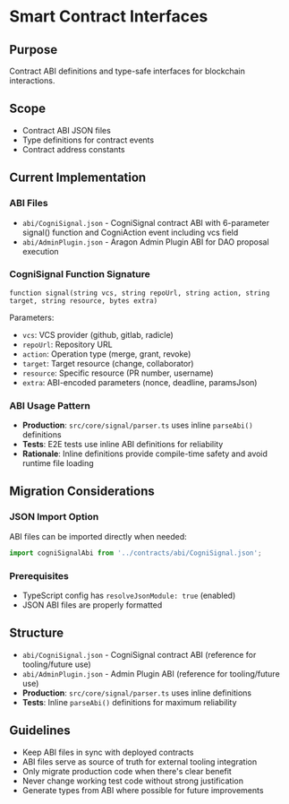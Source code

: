 # Smart Contract Interfaces

## Purpose
Contract ABI definitions and type-safe interfaces for blockchain interactions.

## Scope
- Contract ABI JSON files
- Type definitions for contract events
- Contract address constants

## Current Implementation

### ABI Files
- `abi/CogniSignal.json` - CogniSignal contract ABI with 6-parameter signal() function and CogniAction event including vcs field
- `abi/AdminPlugin.json` - Aragon Admin Plugin ABI for DAO proposal execution

### CogniSignal Function Signature
```solidity
function signal(string vcs, string repoUrl, string action, string target, string resource, bytes extra)
```

Parameters:
- `vcs`: VCS provider (github, gitlab, radicle)
- `repoUrl`: Repository URL  
- `action`: Operation type (merge, grant, revoke)
- `target`: Target resource (change, collaborator)
- `resource`: Specific resource (PR number, username)
- `extra`: ABI-encoded parameters (nonce, deadline, paramsJson)

### ABI Usage Pattern
- **Production**: `src/core/signal/parser.ts` uses inline `parseAbi()` definitions
- **Tests**: E2E tests use inline ABI definitions for reliability
- **Rationale**: Inline definitions provide compile-time safety and avoid runtime file loading

## Migration Considerations

### JSON Import Option
ABI files can be imported directly when needed:
```typescript
import cogniSignalAbi from '../contracts/abi/CogniSignal.json';
```

### Prerequisites
- TypeScript config has `resolveJsonModule: true` (enabled)
- JSON ABI files are properly formatted

## Structure
- `abi/CogniSignal.json` - CogniSignal contract ABI (reference for tooling/future use)
- `abi/AdminPlugin.json` - Admin Plugin ABI (reference for tooling/future use)
- **Production**: `src/core/signal/parser.ts` uses inline definitions
- **Tests**: Inline `parseAbi()` definitions for maximum reliability

## Guidelines
- Keep ABI files in sync with deployed contracts
- ABI files serve as source of truth for external tooling integration
- Only migrate production code when there's clear benefit
- Never change working test code without strong justification
- Generate types from ABI where possible for future improvements
